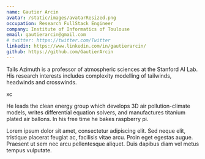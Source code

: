 ```yaml
---
name: Gautier Arcin
avatar: /static/images/avatarResized.png
occupation: Research FullStack Engineer
company: Institute of Informatics of Toulouse
email: gautierarcin@gmail.com
# twitter: https://twitter.com/Twitter
linkedin: https://www.linkedin.com/in/gautierarcin/
github: https://github.com/GautierArcin
---
```


Tails Azimuth is a professor of atmospheric sciences at the Stanford AI Lab. His research interests includes complexity modelling of tailwinds, headwinds and crosswinds.

xc

He leads the clean energy group which develops 3D air pollution-climate models, writes differential equation solvers, and manufactures titanium plated air ballons. In his free time he bakes raspberry pi.

Lorem ipsum dolor sit amet, consectetur adipiscing elit. Sed neque elit, tristique placerat feugiat ac, facilisis vitae arcu. Proin eget egestas augue. Praesent ut sem nec arcu pellentesque aliquet. Duis dapibus diam vel metus tempus vulputate.
